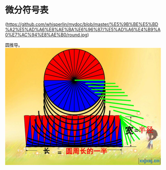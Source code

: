 # 微分符号表
(https://github.com/whisperlin/mydoc/blob/master/%E5%9B%BE%E5%BD%A2%E5%AD%A6%E8%AE%BA%E6%96%87/%E5%AD%A6%E4%B9%A0%E7%AC%94%E8%AE%B0/round.jpg)

圆推导。
![image](https://github.com/whisperlin/mydoc/blob/master/%E5%9B%BE%E5%BD%A2%E5%AD%A6%E8%AE%BA%E6%96%87/%E5%AD%A6%E4%B9%A0%E7%AC%94%E8%AE%B0/round.jpg)

